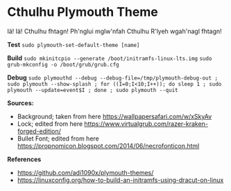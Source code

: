 # Cthulhu Plymouth Theme

Iä! Iä! Cthulhu fhtagn! Ph'nglui mglw'nfah Cthulhu R'lyeh wgah'nagl fhtagn!

**Test**
`sudo plymouth-set-default-theme [name]`

**Build**
`sudo mkinitcpio --generate /boot/initramfs-linux-lts.img`
`sudo grub-mkconfig -o /boot/grub/grub.cfg`

**Debug**
```sudo plymouthd --debug --debug-file=/tmp/plymouth-debug-out ; sudo plymouth --show-splash ; for ((I=0;I<10;I++)); do sleep 1 ; sudo plymouth --update=event$I ; done ; sudo plymouth --quit```

**Sources:**
 - Background; taken from here https://wallpapersafari.com/w/xSkyAv 
 - Lock; edited from here https://www.virtualgrub.com/razer-kraken-forged-edition/
 - Bullet Font; edited from here https://propnomicon.blogspot.com/2014/06/necrofonticon.html

**References**
  - https://github.com/adi1090x/plymouth-themes/
  - https://linuxconfig.org/how-to-build-an-initramfs-using-dracut-on-linux
